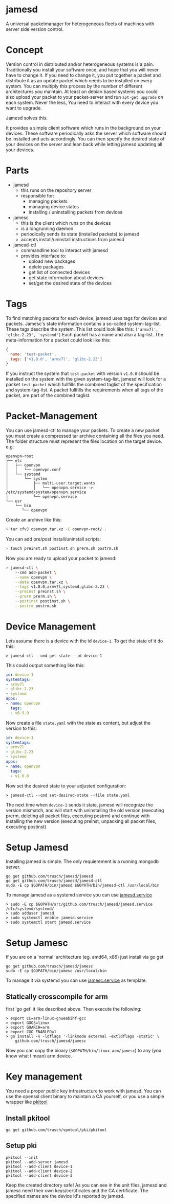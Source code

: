 jamesd
======
A universal packetmanager for heterogeneous fleets of machines with server side version control.

# Concept
Version control in distributed and/or heterogeneous systems is a pain. Traditionally you install your software once, and hope that you will never have to change it.
If you need to change it, you put together a packet and distribute it as an update packet which needs to be installed on every system. You can multiply this process by the number of different architectures you maintain. At least on debian based systems you could also upload your packet to your packet-server and run `apt-get upgrade` on each system. Never the less, You need to interact with every device you want to upgrade.

Jamesd solves this.

It provides a simple client software which runs in the background on your devices. These software periodically asks the server which software should be installed and acts accordingly. You can then specify the desired state of your devices on the server and lean back while letting jamesd updating all your devices.

# Parts
* jamesd
  * this runs on the repository server
  * responsible for:
    * managing packets
    * managing device states
    * installing / uninstalling packets from devices
* jamesc
  * this is the client which runs on the devices
  * is a longrunning daemon
  * periodically sends its state (installed packets) to jamesd
  * accepts install/uninstall instructions from jamesd
* jamesd-ctl
  * commandline tool to interact with jamesd
  * provides interface to:
    * upload new packages
    * delete packages
    * get list of connected devices
    * get state information about devices
    * set/get the desired state of the devices

# Tags
To find matching packets for each device, jamesd uses tags for devices and packets.
Jamesc's state information contains a so-called system-tag-list. These tags describe the system. This list could look like this: `['armv7l', 'glibc-2.23', 'systemd']`
Each packet has a name and also a tag-list. The meta-information for a packet could look like this:
```js
{
  name: 'test-packet',
  tags: ['v1.0.0', 'armv7l', 'glibc-2.23']
}
```
If you instruct the system that `test-packet` with version `v1.0.0` should be installed on the system with the given system-tag-list, jamesd will look for a packet `test-packet` which fullfills the combined taglist of the specification and system-tag-list. A packet fullfills the requirements when all tags of the packet, are part of the combined taglist.

# Packet-Management
You can use jamesd-ctl to manage your packets. To create a new packet you must create a compressed tar archive containing all the files you need. The folder structure must represent the files location on the target device.
e.g:
```
openvpn-root
├── etc
│   ├── openvpn
│   │   └── openvpn.conf
│   └── systemd
│       └── system
│           ├── multi-user.target.wants
│           │   └── openvpn.service -> /etc/systemd/system/openvpn.service
│           └── openvpn.service
└── usr
    └── bin
       └── openvpn
```

Create an archive like this:
```bash
> tar cfvJ openvpn.tar.xz -C openvpn-root/ .
```
You can add pre/post install/uninstall scripts:
```bash
> touch preinst.sh postinst.sh prerm.sh postrm.sh
```
Now you are ready to upload your packet to jamesd:
```bash
> jamesd-ctl \
    --cmd add-packet \
    --name openvpn \
    --data openvpn.tar.xz \
    --tags v1.0.0,armv7l,systemd,glibc-2.23 \
    --preinst preinst.sh \
    --prerm prerm.sh \
    --postinst postinst.sh \
    --postrm postrm.sh
```

# Device Management
Lets assume there is a device with the id `device-1`. To get the state of it do this:
```
> jamesd-ctl --cmd get-state --id device-1
```
This could output something like this:
```yaml
id: device-1
systemtags:
- armv7l
- glibc-2.23
- systemd
apps:
- name: openvpn
  tags:
  - v0.9.9
```
Now create a file `state.yaml` with the state as content, but adjust the version to this:
```yaml
id: device-1
systemtags:
- armv7l
- glibc-2.23
- systemd
apps:
- name: openvpn
  tags:
  - v1.0.0
```
Now set the desired state to your adjusted configuration:
```
> jamesd-ctl --cmd set-desired-state --file state.yaml
```
The next time when `device-1` sends it state, jamesd will recognize the version mismatch, and will start with uninstalling the old version (executing prerm, deleting all packet files, executing postrm) and continue with installing the new version (executing preinst, unpacking all packet files, executing postinst)

# Setup Jamesd
Installing jamesd is simple.
The only requierement is a running mongodb server.
```
go get github.com/trusch/jamesd/jamesd
go get github.com/trusch/jamesd/jamesd-ctl
sudo -E cp $GOPATH/bin/jamesd $GOPATH/bin/jamesd-ctl /usr/local/bin
```
To manage jamesd as a systemd service you can use [jamesd.service](./jamesd.service)
```
> sudo -E cp $GOPATH/src/github.com/trusch/jamesd/jamesd.service /etc/systemd/systemd/
> sudo adduser jamesd
> sudo systemctl enable jamesd.service
> sudo systemctl start jamesd.service
```

# Setup Jamesc
If you are on a 'normal' architecture (eg. amd64, x86) just install via go get
```
go get github.com/trusch/jamesd/jamesc
sudo -E cp $GOPATH/bin/jamesc /usr/local/bin
```
To manage it via systemd you can use [jamesc.service](./jamesc.service) as template.

## Statically crosscompile for arm
first 'go get' it like described above. Then execute the following:
```
> export CC=arm-linux-gnueabihf-gcc
> export GOOS=linux
> export GOARCH=arm
> export CGO_ENABLED=1
> go install -v -ldflags '-linkmode external -extldflags -static' \
    github.com/trusch/jamesd/jamesc
```
Now you can copy the binary (`$GOPATH/bin/linux_arm/jamesc`) to any (you know what I mean) arm device.

# Key management
You need a proper public key infrastructure to work with jamesd. You can use the openssl client binary to maintain a CA yourself, or you use a simple wrapper like [pkitool](https://github.com/trusch/vpntool/tree/master/pki/pkitool)
## Install pkitool
```
go get github.com/trusch/vpntool/pki/pkitool
```
## Setup pki
```
pkitool --init
pkitool --add-server jamesd
pkitool --add-client device-1
pkitool --add-client device-2
pkitool --add-client device-3
```
Keep the created directory safe! As you can see in the unit files, jamesd and jamesc need their own keys/certificates and the CA certificate. The specified names are the device id's reported by jamesd.
